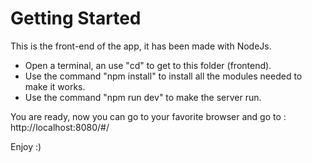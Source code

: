 # Getting Started

This is the front-end of the app, it has been made with NodeJs.

- Open a terminal, an use "cd" to get to this folder (frontend).
- Use the command "npm install" to install all the modules needed to make it works.
- Use the command "npm run dev" to make the server run.

You are ready, now you can go to your favorite browser and go to : http://localhost:8080/#/

Enjoy :)